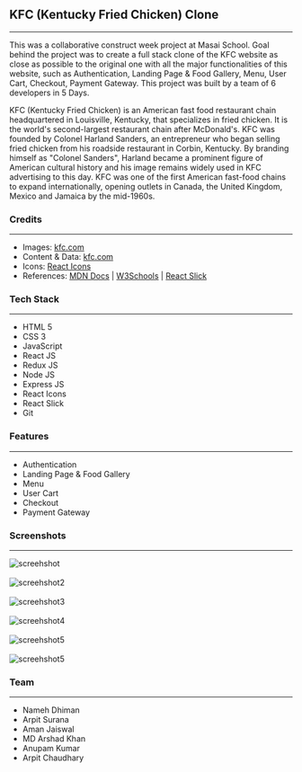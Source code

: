 ## KFC (Kentucky Fried Chicken) Clone 
---
<p>
This was a collaborative construct week project at Masai School.
Goal behind the project was to create a full stack clone of the KFC website as close as possible to the original one with all the major functionalities of this website, such as  Authentication, Landing Page & Food Gallery, Menu, User Cart, Checkout, Payment Gateway.
This project was built by a team of 6 developers in 5 Days. 
</p>

<!-- * [Click Here](https://nameh-dhiman.github.io/Apple-TV-Clone-Project.github.io/ "Apple TV+ Project") to view the deployed website. -->

<p>
KFC (Kentucky Fried Chicken) is an American fast food restaurant chain headquartered in Louisville, Kentucky, that specializes in fried chicken. 
It is the world's second-largest restaurant chain after McDonald's.
KFC was founded by Colonel Harland Sanders, an entrepreneur who began selling fried chicken from his roadside restaurant in Corbin, Kentucky. 
By branding himself as "Colonel Sanders", Harland became a prominent figure of American cultural history and his image remains widely used in KFC advertising to this day.
KFC was one of the first American fast-food chains to expand internationally, opening outlets in Canada, the United Kingdom, Mexico and Jamaica by the mid-1960s. 
</p>

### Credits
___
* Images: [kfc.com](https://www.kfc.com/)
* Content & Data: [kfc.com](https://www.kfc.com/)
* Icons: [React Icons](https://react-icons.github.io/react-icons/)
* References: [MDN Docs](https://developer.mozilla.org/en-US/ ) | [W3Schools](https://www.w3schools.com/) | [React Slick](https://react-slick.neostack.com/)

### Tech Stack
___

* HTML 5
* CSS 3
* JavaScript
* React JS
* Redux JS 
* Node JS
* Express JS
* React Icons
* React Slick
* Git

### Features
___
* Authentication
* Landing Page & Food Gallery
* Menu
* User Cart
* Checkout
* Payment Gateway

### Screenshots
___
![screehshot](https://miro.medium.com/max/1400/1*fu995W5N5M0VbHGlpNJxPQ.jpeg)
<br/>
<br/>
![screehshot2](https://miro.medium.com/max/1400/1*OBk1DWRx516zaSBgJZ7PrA.jpeg)
<br/>
<br/>
![screehshot3](https://miro.medium.com/max/1400/1*WQIFiH_I3wTtJZxBQQOs9w.jpeg)
<br/>
<br/>
![screehshot4](https://miro.medium.com/max/1400/1*zkiNq-T3glOef708whgQaA.jpeg)
<br/>
<br/>
![screehshot5](https://miro.medium.com/max/1400/1*WMqWF6FwCcpr74x9piU_Ug.jpeg)
<br/>
<br/>
![screehshot5](https://miro.medium.com/max/1400/1*N_xfAdo9YiXeeyRjaAWc_w.jpeg)


### Team
___
* Nameh Dhiman
* Arpit Surana
* Aman Jaiswal
* MD Arshad Khan
* Anupam Kumar
* Arpit Chaudhary
